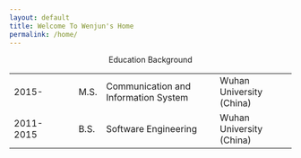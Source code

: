 ```yaml
---
layout: default
title: Welcome To Wenjun's Home
permalink: /home/
---
```


<p align='center'> Education Background </p>

<p align='center'>
	<table id="table">
	<tr>   
	<td >2015-</td>
	<td >
	<td >
	<td>M.S.</td>
	<td> Communication and Information System</td>
	<td> Wuhan University (China) </td>
	</tr>
	<tr>   
	<td >2011-2015</td>
	<td >
	<td >
	<td> B.S.</td>
	<td> Software Engineering</td>
	<td> Wuhan University (China)  </td>
	</tr>
	</table>
</p>

